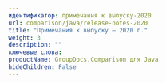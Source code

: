 ```yaml
---
идентификатор: примечания к выпуску-2020
url: comparison/java/release-notes-2020
title: "Примечания к выпуску — 2020 г."
weight: 3
description: ""
ключевые слова:
productName: GroupDocs.Comparison для Java
hideChildren: False
---
```


